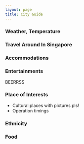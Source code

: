 ```yaml
---
layout: page
title: City Guide
---
```


### Weather, Temperature

### Travel Around In Singapore

### Accommodations

### Entertainments

BEERRSS

### Place of Interests

- Cultural places with pictures pls!
- Operation timings

### Ethnicity

### Food
